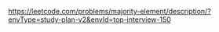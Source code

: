 https://leetcode.com/problems/majority-element/description/?envType=study-plan-v2&envId=top-interview-150
